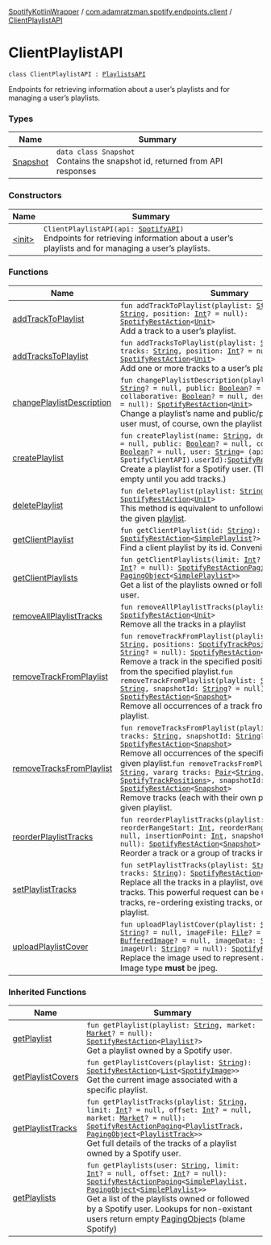 [SpotifyKotlinWrapper](../../index.md) / [com.adamratzman.spotify.endpoints.client](../index.md) / [ClientPlaylistAPI](./index.md)

# ClientPlaylistAPI

`class ClientPlaylistAPI : `[`PlaylistsAPI`](../../com.adamratzman.spotify.endpoints.public/-playlists-a-p-i/index.md)

Endpoints for retrieving information about a user’s playlists and for managing a user’s playlists.

### Types

| Name | Summary |
|---|---|
| [Snapshot](-snapshot/index.md) | `data class Snapshot`<br>Contains the snapshot id, returned from API responses |

### Constructors

| Name | Summary |
|---|---|
| [&lt;init&gt;](-init-.md) | `ClientPlaylistAPI(api: `[`SpotifyAPI`](../../com.adamratzman.spotify.main/-spotify-a-p-i/index.md)`)`<br>Endpoints for retrieving information about a user’s playlists and for managing a user’s playlists. |

### Functions

| Name | Summary |
|---|---|
| [addTrackToPlaylist](add-track-to-playlist.md) | `fun addTrackToPlaylist(playlist: `[`String`](https://kotlinlang.org/api/latest/jvm/stdlib/kotlin/-string/index.html)`, track: `[`String`](https://kotlinlang.org/api/latest/jvm/stdlib/kotlin/-string/index.html)`, position: `[`Int`](https://kotlinlang.org/api/latest/jvm/stdlib/kotlin/-int/index.html)`? = null): `[`SpotifyRestAction`](../../com.adamratzman.spotify.main/-spotify-rest-action/index.md)`<`[`Unit`](https://kotlinlang.org/api/latest/jvm/stdlib/kotlin/-unit/index.html)`>`<br>Add a track to a user’s playlist. |
| [addTracksToPlaylist](add-tracks-to-playlist.md) | `fun addTracksToPlaylist(playlist: `[`String`](https://kotlinlang.org/api/latest/jvm/stdlib/kotlin/-string/index.html)`, vararg tracks: `[`String`](https://kotlinlang.org/api/latest/jvm/stdlib/kotlin/-string/index.html)`, position: `[`Int`](https://kotlinlang.org/api/latest/jvm/stdlib/kotlin/-int/index.html)`? = null): `[`SpotifyRestAction`](../../com.adamratzman.spotify.main/-spotify-rest-action/index.md)`<`[`Unit`](https://kotlinlang.org/api/latest/jvm/stdlib/kotlin/-unit/index.html)`>`<br>Add one or more tracks to a user’s playlist. |
| [changePlaylistDescription](change-playlist-description.md) | `fun changePlaylistDescription(playlist: `[`String`](https://kotlinlang.org/api/latest/jvm/stdlib/kotlin/-string/index.html)`, name: `[`String`](https://kotlinlang.org/api/latest/jvm/stdlib/kotlin/-string/index.html)`? = null, public: `[`Boolean`](https://kotlinlang.org/api/latest/jvm/stdlib/kotlin/-boolean/index.html)`? = null, collaborative: `[`Boolean`](https://kotlinlang.org/api/latest/jvm/stdlib/kotlin/-boolean/index.html)`? = null, description: `[`String`](https://kotlinlang.org/api/latest/jvm/stdlib/kotlin/-string/index.html)`? = null): `[`SpotifyRestAction`](../../com.adamratzman.spotify.main/-spotify-rest-action/index.md)`<`[`Unit`](https://kotlinlang.org/api/latest/jvm/stdlib/kotlin/-unit/index.html)`>`<br>Change a playlist’s name and public/private state. (The user must, of course, own the playlist.) |
| [createPlaylist](create-playlist.md) | `fun createPlaylist(name: `[`String`](https://kotlinlang.org/api/latest/jvm/stdlib/kotlin/-string/index.html)`, description: `[`String`](https://kotlinlang.org/api/latest/jvm/stdlib/kotlin/-string/index.html)`? = null, public: `[`Boolean`](https://kotlinlang.org/api/latest/jvm/stdlib/kotlin/-boolean/index.html)`? = null, collaborative: `[`Boolean`](https://kotlinlang.org/api/latest/jvm/stdlib/kotlin/-boolean/index.html)`? = null, user: `[`String`](https://kotlinlang.org/api/latest/jvm/stdlib/kotlin/-string/index.html)` = (api as SpotifyClientAPI).userId): `[`SpotifyRestAction`](../../com.adamratzman.spotify.main/-spotify-rest-action/index.md)`<`[`Playlist`](../../com.adamratzman.spotify.utils/-playlist/index.md)`>`<br>Create a playlist for a Spotify user. (The playlist will be empty until you add tracks.) |
| [deletePlaylist](delete-playlist.md) | `fun deletePlaylist(playlist: `[`String`](https://kotlinlang.org/api/latest/jvm/stdlib/kotlin/-string/index.html)`): `[`SpotifyRestAction`](../../com.adamratzman.spotify.main/-spotify-rest-action/index.md)`<`[`Unit`](https://kotlinlang.org/api/latest/jvm/stdlib/kotlin/-unit/index.html)`>`<br>This method is equivalent to unfollowing a playlist with the given [playlist](delete-playlist.md#com.adamratzman.spotify.endpoints.client.ClientPlaylistAPI$deletePlaylist(kotlin.String)/playlist). |
| [getClientPlaylist](get-client-playlist.md) | `fun getClientPlaylist(id: `[`String`](https://kotlinlang.org/api/latest/jvm/stdlib/kotlin/-string/index.html)`): `[`SpotifyRestAction`](../../com.adamratzman.spotify.main/-spotify-rest-action/index.md)`<`[`SimplePlaylist`](../../com.adamratzman.spotify.utils/-simple-playlist/index.md)`?>`<br>Find a client playlist by its id. Convenience method |
| [getClientPlaylists](get-client-playlists.md) | `fun getClientPlaylists(limit: `[`Int`](https://kotlinlang.org/api/latest/jvm/stdlib/kotlin/-int/index.html)`? = null, offset: `[`Int`](https://kotlinlang.org/api/latest/jvm/stdlib/kotlin/-int/index.html)`? = null): `[`SpotifyRestActionPaging`](../../com.adamratzman.spotify.main/-spotify-rest-action-paging/index.md)`<`[`SimplePlaylist`](../../com.adamratzman.spotify.utils/-simple-playlist/index.md)`, `[`PagingObject`](../../com.adamratzman.spotify.utils/-paging-object/index.md)`<`[`SimplePlaylist`](../../com.adamratzman.spotify.utils/-simple-playlist/index.md)`>>`<br>Get a list of the playlists owned or followed by a Spotify user. |
| [removeAllPlaylistTracks](remove-all-playlist-tracks.md) | `fun removeAllPlaylistTracks(playlist: `[`String`](https://kotlinlang.org/api/latest/jvm/stdlib/kotlin/-string/index.html)`): `[`SpotifyRestAction`](../../com.adamratzman.spotify.main/-spotify-rest-action/index.md)`<`[`Unit`](https://kotlinlang.org/api/latest/jvm/stdlib/kotlin/-unit/index.html)`>`<br>Remove all the tracks in a playlist |
| [removeTrackFromPlaylist](remove-track-from-playlist.md) | `fun removeTrackFromPlaylist(playlist: `[`String`](https://kotlinlang.org/api/latest/jvm/stdlib/kotlin/-string/index.html)`, track: `[`String`](https://kotlinlang.org/api/latest/jvm/stdlib/kotlin/-string/index.html)`, positions: `[`SpotifyTrackPositions`](../-spotify-track-positions/index.md)`, snapshotId: `[`String`](https://kotlinlang.org/api/latest/jvm/stdlib/kotlin/-string/index.html)`? = null): `[`SpotifyRestAction`](../../com.adamratzman.spotify.main/-spotify-rest-action/index.md)`<`[`Snapshot`](-snapshot/index.md)`>`<br>Remove a track in the specified positions (zero-based) from the specified playlist.`fun removeTrackFromPlaylist(playlist: `[`String`](https://kotlinlang.org/api/latest/jvm/stdlib/kotlin/-string/index.html)`, track: `[`String`](https://kotlinlang.org/api/latest/jvm/stdlib/kotlin/-string/index.html)`, snapshotId: `[`String`](https://kotlinlang.org/api/latest/jvm/stdlib/kotlin/-string/index.html)`? = null): `[`SpotifyRestAction`](../../com.adamratzman.spotify.main/-spotify-rest-action/index.md)`<`[`Snapshot`](-snapshot/index.md)`>`<br>Remove all occurrences of a track from the specified playlist. |
| [removeTracksFromPlaylist](remove-tracks-from-playlist.md) | `fun removeTracksFromPlaylist(playlist: `[`String`](https://kotlinlang.org/api/latest/jvm/stdlib/kotlin/-string/index.html)`, vararg tracks: `[`String`](https://kotlinlang.org/api/latest/jvm/stdlib/kotlin/-string/index.html)`, snapshotId: `[`String`](https://kotlinlang.org/api/latest/jvm/stdlib/kotlin/-string/index.html)`? = null): `[`SpotifyRestAction`](../../com.adamratzman.spotify.main/-spotify-rest-action/index.md)`<`[`Snapshot`](-snapshot/index.md)`>`<br>Remove all occurrences of the specified tracks from the given playlist.`fun removeTracksFromPlaylist(playlist: `[`String`](https://kotlinlang.org/api/latest/jvm/stdlib/kotlin/-string/index.html)`, vararg tracks: `[`Pair`](https://kotlinlang.org/api/latest/jvm/stdlib/kotlin/-pair/index.html)`<`[`String`](https://kotlinlang.org/api/latest/jvm/stdlib/kotlin/-string/index.html)`, `[`SpotifyTrackPositions`](../-spotify-track-positions/index.md)`>, snapshotId: `[`String`](https://kotlinlang.org/api/latest/jvm/stdlib/kotlin/-string/index.html)`? = null): `[`SpotifyRestAction`](../../com.adamratzman.spotify.main/-spotify-rest-action/index.md)`<`[`Snapshot`](-snapshot/index.md)`>`<br>Remove tracks (each with their own positions) from the given playlist. |
| [reorderPlaylistTracks](reorder-playlist-tracks.md) | `fun reorderPlaylistTracks(playlist: `[`String`](https://kotlinlang.org/api/latest/jvm/stdlib/kotlin/-string/index.html)`, reorderRangeStart: `[`Int`](https://kotlinlang.org/api/latest/jvm/stdlib/kotlin/-int/index.html)`, reorderRangeLength: `[`Int`](https://kotlinlang.org/api/latest/jvm/stdlib/kotlin/-int/index.html)`? = null, insertionPoint: `[`Int`](https://kotlinlang.org/api/latest/jvm/stdlib/kotlin/-int/index.html)`, snapshotId: `[`String`](https://kotlinlang.org/api/latest/jvm/stdlib/kotlin/-string/index.html)`? = null): `[`SpotifyRestAction`](../../com.adamratzman.spotify.main/-spotify-rest-action/index.md)`<`[`Snapshot`](-snapshot/index.md)`>`<br>Reorder a track or a group of tracks in a playlist. |
| [setPlaylistTracks](set-playlist-tracks.md) | `fun setPlaylistTracks(playlist: `[`String`](https://kotlinlang.org/api/latest/jvm/stdlib/kotlin/-string/index.html)`, vararg tracks: `[`String`](https://kotlinlang.org/api/latest/jvm/stdlib/kotlin/-string/index.html)`): `[`SpotifyRestAction`](../../com.adamratzman.spotify.main/-spotify-rest-action/index.md)`<`[`Unit`](https://kotlinlang.org/api/latest/jvm/stdlib/kotlin/-unit/index.html)`>`<br>Replace all the tracks in a playlist, overwriting its existing tracks. This powerful request can be useful for replacing tracks, re-ordering existing tracks, or clearing the playlist. |
| [uploadPlaylistCover](upload-playlist-cover.md) | `fun uploadPlaylistCover(playlist: `[`String`](https://kotlinlang.org/api/latest/jvm/stdlib/kotlin/-string/index.html)`, imagePath: `[`String`](https://kotlinlang.org/api/latest/jvm/stdlib/kotlin/-string/index.html)`? = null, imageFile: `[`File`](http://docs.oracle.com/javase/8/docs/api/java/io/File.html)`? = null, image: `[`BufferedImage`](http://docs.oracle.com/javase/8/docs/api/java/awt/image/BufferedImage.html)`? = null, imageData: `[`String`](https://kotlinlang.org/api/latest/jvm/stdlib/kotlin/-string/index.html)`? = null, imageUrl: `[`String`](https://kotlinlang.org/api/latest/jvm/stdlib/kotlin/-string/index.html)`? = null): `[`SpotifyRestAction`](../../com.adamratzman.spotify.main/-spotify-rest-action/index.md)`<`[`Unit`](https://kotlinlang.org/api/latest/jvm/stdlib/kotlin/-unit/index.html)`>`<br>Replace the image used to represent a specific playlist. Image type **must** be jpeg. |

### Inherited Functions

| Name | Summary |
|---|---|
| [getPlaylist](../../com.adamratzman.spotify.endpoints.public/-playlists-a-p-i/get-playlist.md) | `fun getPlaylist(playlist: `[`String`](https://kotlinlang.org/api/latest/jvm/stdlib/kotlin/-string/index.html)`, market: `[`Market`](../../com.adamratzman.spotify.utils/-market/index.md)`? = null): `[`SpotifyRestAction`](../../com.adamratzman.spotify.main/-spotify-rest-action/index.md)`<`[`Playlist`](../../com.adamratzman.spotify.utils/-playlist/index.md)`?>`<br>Get a playlist owned by a Spotify user. |
| [getPlaylistCovers](../../com.adamratzman.spotify.endpoints.public/-playlists-a-p-i/get-playlist-covers.md) | `fun getPlaylistCovers(playlist: `[`String`](https://kotlinlang.org/api/latest/jvm/stdlib/kotlin/-string/index.html)`): `[`SpotifyRestAction`](../../com.adamratzman.spotify.main/-spotify-rest-action/index.md)`<`[`List`](https://kotlinlang.org/api/latest/jvm/stdlib/kotlin.collections/-list/index.html)`<`[`SpotifyImage`](../../com.adamratzman.spotify.utils/-spotify-image/index.md)`>>`<br>Get the current image associated with a specific playlist. |
| [getPlaylistTracks](../../com.adamratzman.spotify.endpoints.public/-playlists-a-p-i/get-playlist-tracks.md) | `fun getPlaylistTracks(playlist: `[`String`](https://kotlinlang.org/api/latest/jvm/stdlib/kotlin/-string/index.html)`, limit: `[`Int`](https://kotlinlang.org/api/latest/jvm/stdlib/kotlin/-int/index.html)`? = null, offset: `[`Int`](https://kotlinlang.org/api/latest/jvm/stdlib/kotlin/-int/index.html)`? = null, market: `[`Market`](../../com.adamratzman.spotify.utils/-market/index.md)`? = null): `[`SpotifyRestActionPaging`](../../com.adamratzman.spotify.main/-spotify-rest-action-paging/index.md)`<`[`PlaylistTrack`](../../com.adamratzman.spotify.utils/-playlist-track/index.md)`, `[`PagingObject`](../../com.adamratzman.spotify.utils/-paging-object/index.md)`<`[`PlaylistTrack`](../../com.adamratzman.spotify.utils/-playlist-track/index.md)`>>`<br>Get full details of the tracks of a playlist owned by a Spotify user. |
| [getPlaylists](../../com.adamratzman.spotify.endpoints.public/-playlists-a-p-i/get-playlists.md) | `fun getPlaylists(user: `[`String`](https://kotlinlang.org/api/latest/jvm/stdlib/kotlin/-string/index.html)`, limit: `[`Int`](https://kotlinlang.org/api/latest/jvm/stdlib/kotlin/-int/index.html)`? = null, offset: `[`Int`](https://kotlinlang.org/api/latest/jvm/stdlib/kotlin/-int/index.html)`? = null): `[`SpotifyRestActionPaging`](../../com.adamratzman.spotify.main/-spotify-rest-action-paging/index.md)`<`[`SimplePlaylist`](../../com.adamratzman.spotify.utils/-simple-playlist/index.md)`, `[`PagingObject`](../../com.adamratzman.spotify.utils/-paging-object/index.md)`<`[`SimplePlaylist`](../../com.adamratzman.spotify.utils/-simple-playlist/index.md)`>>`<br>Get a list of the playlists owned or followed by a Spotify user. Lookups for non-existant users return empty [PagingObject](../../com.adamratzman.spotify.utils/-paging-object/index.md)s (blame Spotify) |
